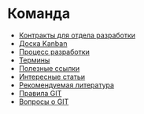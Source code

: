 Команда
===

* [Контракты для отдела разработки](dev-contract.md)
* [Доска Kanban](kanban.md)
* [Процесс разработки](develop.md)
* [Термины](terms.md)
* [Полезные ссылки](links.md)
* [Интересные статьи](favorite-article.md)
* [Рекомендуемая литература](recommended-literature.md)
* [Правила GIT](git.md)
* [Вопросы о GIT](git-faq.md)
